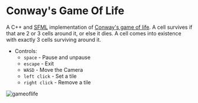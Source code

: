 # Conway's Game Of Life

A C++ and [SFML](https://www.sfml-dev.org/) implementation of [Conway's game of life](https://en.wikipedia.org/wiki/Conway%27s_Game_of_Life). A cell survives if that are 2 or 3 cells around it, or else it dies. A cell comes into existence with exactly
3 cells surviving around it.

- Controls:
  - `space` - Pause and unpause
  - `escape` - Exit
  - `WASD` - Move the Camera
  - `left click` - Set a tile
  - `right click` - Remove a tile

![gameoflife](https://user-images.githubusercontent.com/52615052/113376056-39ea8800-93b4-11eb-9e9e-4388e7ef3d65.gif)
